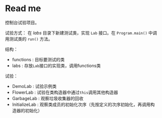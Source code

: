 # Read me

控制台试验项目。

试验方式：
在 *labs* 目录下新建测试类，实现 `Lab` 接口。在 `Program.main()` 中调用测试类的 `run()` 方法。

结构：
* functions : 目标要测试的类
* labs      : 存放`Lab`接口的实现类，调用functions类

试验：
* DemoLab   : 试验示例类
* FlowerLab : 试验在类构造器中通过`this`调用其他构造器
* GarbageLab    : 观察垃圾收集器的回收
* InitializeLab : 观察类成员的初始化次序（先按定义的次序初始化，再调用构造器的初始化）